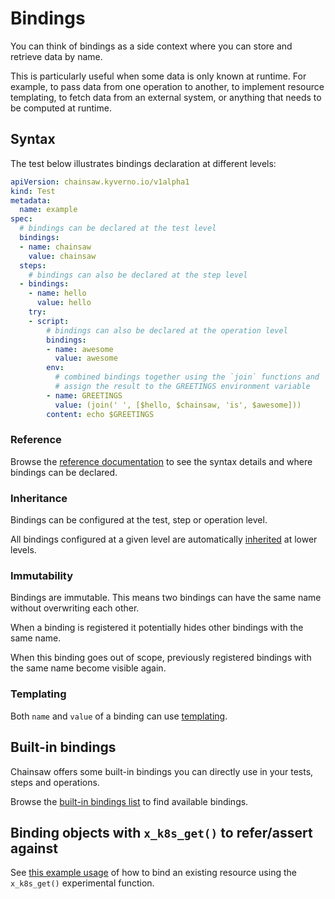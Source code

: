 # Bindings

You can think of bindings as a side context where you can store and retrieve data by name.

This is particularly useful when some data is only known at runtime.
For example, to pass data from one operation to another, to implement resource templating, to fetch data from an external system, or anything that needs to be computed at runtime.

## Syntax

The test below illustrates bindings declaration at different levels:

```yaml
apiVersion: chainsaw.kyverno.io/v1alpha1
kind: Test
metadata:
  name: example
spec:
  # bindings can be declared at the test level
  bindings:
  - name: chainsaw
    value: chainsaw
  steps:
    # bindings can also be declared at the step level
  - bindings:
    - name: hello
      value: hello
    try:
    - script:
        # bindings can also be declared at the operation level
        bindings:
        - name: awesome
          value: awesome
        env:
          # combined bindings together using the `join` functions and
          # assign the result to the GREETINGS environment variable
        - name: GREETINGS
          value: (join(' ', [$hello, $chainsaw, 'is', $awesome]))
        content: echo $GREETINGS
```

### Reference

Browse the [reference documentation](../reference/apis/chainsaw.v1alpha1.md#chainsaw-kyverno-io-v1alpha1-Binding) to see the syntax details and where bindings can be declared.

### Inheritance

Bindings can be configured at the test, step or operation level.

All bindings configured at a given level are automatically [inherited](./inheritance.md) at lower levels.

### Immutability

Bindings are immutable. This means two bindings can have the same name without overwriting each other.

When a binding is registered it potentially hides other bindings with the same name.

When this binding goes out of scope, previously registered bindings with the same name become visible again.

### Templating

Both `name` and `value` of a binding can use [templating](./templating.md).

## Built-in bindings

Chainsaw offers some built-in bindings you can directly use in your tests, steps and operations.

Browse the [built-in bindings list](../reference/builtins.md) to find available bindings.

## Binding objects with `x_k8s_get()` to refer/assert against

See [this example usage](../examples/functions/experimental/x-k8s-get.md) of how to bind an existing resource using the
`x_k8s_get()` experimental function.
